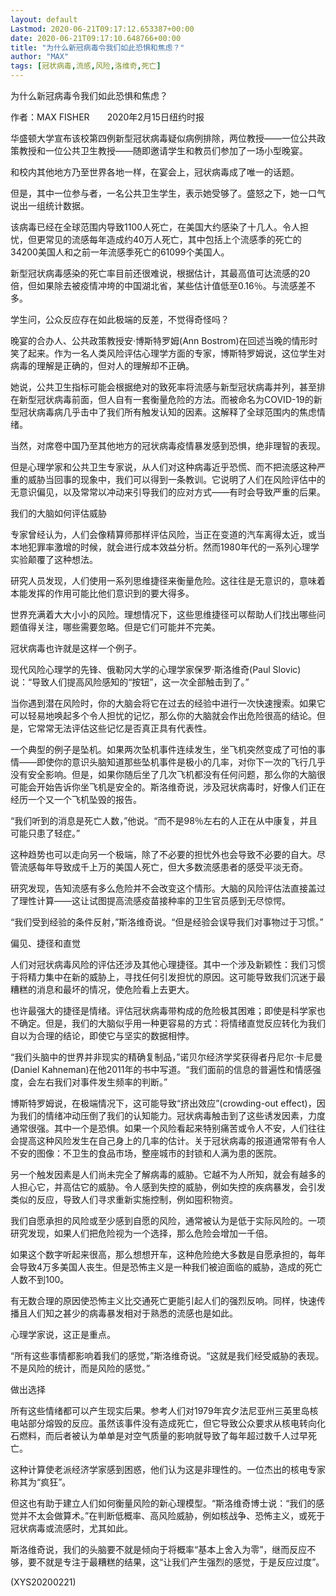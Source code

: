 ```yaml
---
layout: default
Lastmod: 2020-06-21T09:17:12.653387+00:00
date: 2020-06-21T09:17:10.648766+00:00
title: "为什么新冠病毒令我们如此恐惧和焦虑？"
author: "MAX"
tags: [冠状病毒,流感,风险,洛维奇,死亡]
---
```


为什么新冠病毒令我们如此恐惧和焦虑？

作者：MAX FISHER　　2020年2月15日纽约时报

华盛顿大学宣布该校第四例新型冠状病毒疑似病例排除，两位教授——一位公共政策教授和一位公共卫生教授——随即邀请学生和教员们参加了一场小型晚宴。

和校内其他地方乃至世界各地一样，在宴会上，冠状病毒成了唯一的话题。

但是，其中一位参与者，一名公共卫生学生，表示她受够了。盛怒之下，她一口气说出一组统计数据。

该病毒已经在全球范围内导致1100人死亡，在美国大约感染了十几人。令人担忧，但更常见的流感每年造成约40万人死亡，其中包括上个流感季的死亡的34200美国人和之前一年流感季死亡的61099个美国人。

新型冠状病毒感染的死亡率目前还很难说，根据估计，其最高值可达流感的20倍，但如果除去被疫情冲垮的中国湖北省，某些估计值低至0.16％。与流感差不多。

学生问，公众反应存在如此极端的反差，不觉得奇怪吗？

晚宴的合办人、公共政策教授安·博斯特罗姆(Ann Bostrom)在回述当晚的情形时笑了起来。作为一名人类风险评估心理学方面的专家，博斯特罗姆说，这位学生对病毒的理解是正确的，但对人的理解却不正确。

她说，公共卫生指标可能会根据绝对的致死率将流感与新型冠状病毒并列，甚至排在新型冠状病毒前面，但人自有一套衡量危险的方法。而被命名为COVID-19的新型冠状病毒病几乎击中了我们所有触发认知的因素。这解释了全球范围内的焦虑情绪。

当然，对席卷中国乃至其他地方的冠状病毒疫情暴发感到恐惧，绝非理智的表现。

但是心理学家和公共卫生专家说，从人们对这种病毒近乎恐慌、而不把流感这种严重的威胁当回事的现象中，我们可以得到一条教训。它说明了人们在风险评估中的无意识偏见，以及常常以冲动来引导我们的应对方式——有时会导致严重的后果。

我们的大脑如何评估威胁

专家曾经认为，人们会像精算师那样评估风险，当正在变道的汽车离得太近，或当本地犯罪率激增的时候，就会进行成本效益分析。然而1980年代的一系列心理学实验颠覆了这种想法。

研究人员发现，人们使用一系列思维捷径来衡量危险。这往往是无意识的，意味着本能发挥的作用可能比他们意识到的要大得多。

世界充满着大大小小的风险。理想情况下，这些思维捷径可以帮助人们找出哪些问题值得关注，哪些需要忽略。但是它们可能并不完美。

冠状病毒也许就是这样一个例子。

现代风险心理学的先锋、俄勒冈大学的心理学家保罗·斯洛维奇(Paul Slovic)说：“导致人们提高风险感知的“按钮”，这一次全部触击到了。”

当你遇到潜在风险时，你的大脑会将它在过去的经验中进行一次快速搜索。如果它可以轻易地唤起多个令人担忧的记忆，那么你的大脑就会作出危险很高的结论。但是，它常常无法评估这些记忆是否真正具有代表性。

一个典型的例子是坠机。如果两次坠机事件连续发生，坐飞机突然变成了可怕的事情——即使你的意识头脑知道那些坠机事件是极小的几率，对你下一次的飞行几乎没有安全影响。但是，如果你随后坐了几次飞机都没有任何问题，那么你的大脑很可能会开始告诉你坐飞机是安全的。斯洛维奇说，涉及冠状病毒时，好像人们正在经历一个又一个飞机坠毁的报告。

“我们听到的消息是死亡人数，”他说。“而不是98％左右的人正在从中康复，并且可能只患了轻症。”

这种趋势也可以走向另一个极端，除了不必要的担忧外也会导致不必要的自大。尽管流感每年导致成千上万的美国人死亡，但大多数流感患者的感受平淡无奇。

研究发现，告知流感有多么危险并不会改变这个情形。大脑的风险评估法直接盖过了理性计算——这让试图提高流感疫苗接种率的卫生官员感到无尽惊愕。

“我们受到经验的条件反射，”斯洛维奇说。“但是经验会误导我们对事物过于习惯。”

偏见、捷径和直觉

人们对冠状病毒风险的评估还涉及其他心理捷径。其中一个涉及新颖性：我们习惯于将精力集中在新的威胁上，寻找任何引发担忧的原因。这可能导致我们沉迷于最糟糕的消息和最坏的情况，使危险看上去更大。

也许最强大的捷径是情绪。评估冠状病毒带构成的危险极其困难；即使是科学家也不确定。但是，我们的大脑似乎用一种更容易的方式：将情绪直觉反应转化为我们自以为合理的结论，即使它与坚实的数据相悖。

“我们头脑中的世界并非现实的精确复制品，”诺贝尔经济学奖获得者丹尼尔·卡尼曼(Daniel Kahneman)在他2011年的书中写道。“我们面前的信息的普遍性和情感强度，会左右我们对事件发生频率的判断。”

博斯特罗姆说，在极端情况下，这可能导致“挤出效应”(crowding-out effect)，因为我们的情绪冲动压倒了我们的认知能力。冠状病毒触击到了这些诱发因素，力度通常很强。其中一个是恐惧。如果一个风险看起来特别痛苦或令人不安，人们往往会提高这种风险发生在自己身上的几率的估计。关于冠状病毒的报道通常带有令人不安的图像：不卫生的食品市场，整座城市的封锁和人满为患的医院。

另一个触发因素是人们尚未完全了解病毒的威胁。它越不为人所知，就会有越多的人担心它，并高估它的威胁。令人感到失控的威胁，例如失控的疾病暴发，会引发类似的反应，导致人们寻求重新实施控制，例如囤积物资。

我们自愿承担的风险或至少感到自愿的风险，通常被认为是低于实际风险的。一项研究发现，如果人们把危险视为一个选择，那么危险会增加一千倍。

如果这个数字听起来很高，那么想想开车，这种危险绝大多数是自愿承担的，每年会导致4万多美国人丧生。但是恐怖主义是一种我们被迫面临的威胁，造成的死亡人数不到100。

有无数合理的原因使恐怖主义比交通死亡更能引起人们的强烈反响。同样，快速传播且人们知之甚少的病毒暴发相对于熟悉的流感也是如此。

心理学家说，这正是重点。

“所有这些事情都影响着我们的感觉，”斯洛维奇说。“这就是我们经受威胁的表现。不是风险的统计，而是风险的感觉。”

做出选择

所有这些情绪都可以产生现实后果。参考人们对1979年宾夕法尼亚州三英里岛核电站部分熔毁的反应。虽然该事件没有造成死亡，但它导致公众要求从核电转向化石燃料，而后者被认为单单是对空气质量的影响就导致了每年超过数千人过早死亡。

这种计算使老派经济学家感到困惑，他们认为这是非理性的。一位杰出的核电专家称其为“疯狂”。

但这也有助于建立人们如何衡量风险的新心理模型。“斯洛维奇博士说：“我们的感觉并不太会做算术。”在判断低概率、高风险威胁，例如核战争、恐怖主义，或死于冠状病毒或流感时，尤其如此。

斯洛维奇说，我们的头脑要不就是倾向于将概率“基本上舍入为零”，继而反应不够，要不就是专注于最糟糕的结果，这“让我们产生强烈的感觉，于是反应过度”。

(XYS20200221)

